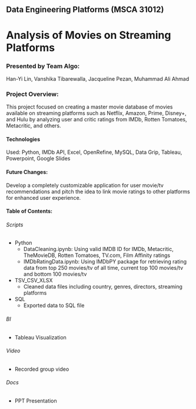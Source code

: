 ## Data Engineering Platforms (MSCA 31012)

# Analysis of Movies on Streaming Platforms

### Presented by Team Algo: 
Han-Yi Lin, Vanshika Tibarewalla, Jacqueline Pezan, Muhammad Ali Ahmad

### Project Overview: 
This project focused on creating a master movie database of movies available on streaming platforms such as Netflix, Amazon, Prime, Disney+, and Hulu by analyzing user and critic ratings from IMDb, Rotten Tomatoes, Metacritic, and others. 

#### Technologies 
Used: Python, IMDb API, Excel, OpenRefine, MySQL, Data Grip, Tableau, Powerpoint, Google Slides

#### Future Changes: 
Develop a completely customizable application for user movie/tv recommendations and pitch the idea to link movie ratings to other platforms for enhanced user experience.

#### Table of Contents: 

###### Scripts
- Python
    - DataCleaning.ipynb: Using valid IMDB ID for IMDb, Metacritic, TheMovieDB, Rotten Tomatoes, TV.com, Film Affinity ratings
    - IMDbRatingData.ipynb: Using IMDbPY package for retrieving rating data from top 250 movies/tv of all time, current top 100 movies/tv and bottom 100 movies/tv
- TSV_CSV_XLSX
    - Cleaned data files including country, genres, directors, streaming platforms
- SQL
    - Exported data to SQL file

###### BI
- Tableau Visualization

###### Video
- Recorded group video

###### Docs
- PPT Presentation
